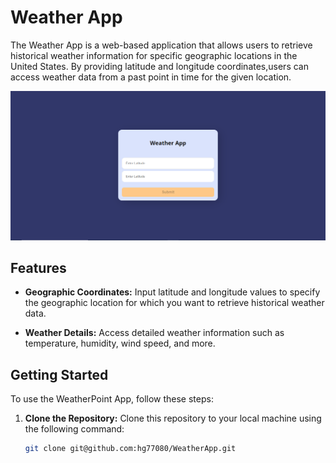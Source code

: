 # Weather App

The Weather App is a web-based application that allows users to retrieve historical weather information for specific geographic locations in the United States. By providing latitude and longitude coordinates,users can access weather data from a past point in time for the given location.

<img src='https://github.com/hg77080/WeatherApp/blob/main/public/HomeScreen.png'/>

## Features

- **Geographic Coordinates:** Input latitude and longitude values to specify the geographic location for which you want to retrieve historical weather data.

- **Weather Details:** Access detailed weather information such as temperature, humidity, wind speed, and more.

## Getting Started

To use the WeatherPoint App, follow these steps:

1. **Clone the Repository:** Clone this repository to your local machine using the following command:

   ```sh
   git clone git@github.com:hg77080/WeatherApp.git
   ```
